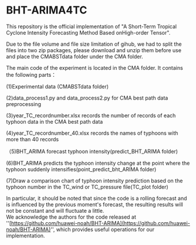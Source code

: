 # BHT-ARIMA4TC
This repository is the official implementation of "A Short-Term Tropical Cyclone Intensity Forecasting Method Based onHigh-order Tensor".


Due to the file volume and file size limitation of gihub, we had to split the files into two zip packages, please download and unzip them before use and place the CMABSTdata folder under the CMA folder.

The main code of the experiment is located in the CMA folder.
It contains the following parts：

   (1)Experimental data (CMABSTdata folder)
   
   (2)data_process1.py and data_process2.py for CMA best path data preprocessing
   
   (3)year_TC_recordnumber.xlsx records the number of records of each typhoon data in the CMA best path data
   
   (4)year_TC_recordnumber_40.xlsx records the names of typhoons with more than 40 records
   
  （5)BHT_ARIMA forecast typhoon intensity(predict_BHT_ARIMA folder)
  
   (6)BHT_ARIMA predicts the typhoon intensity change at the point where the typhoon suddenly intensifies(point_predict_bht_ARIMA folder)
   
   (7)Draw a comparison chart of typhoon intensity prediction based on the typhoon number in the TC_wind or TC_pressure file(TC_plot folder)

In particular, it should be noted that since the code is a rolling forecast and is influenced by the previous moment's forecast, the resulting results will not be constant and will fluctuate a little.  
We acknowledge the authors for the code released at ''[https://github.com/huawei-noah/BHT-ARIMA](https://github.com/huawei-noah/BHT-ARIMA)'', which provides useful operations for our implementation.
